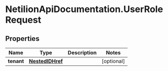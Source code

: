 # NetilionApiDocumentation.UserRoleRequest

## Properties
Name | Type | Description | Notes
------------ | ------------- | ------------- | -------------
**tenant** | [**NestedIDHref**](NestedIDHref.md) |  | [optional] 
